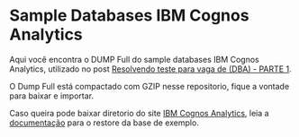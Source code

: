 # Sample Databases IBM Cognos Analytics

Aqui você encontra o DUMP Full do sample databases IBM Cognos Analytics, utilizado no post [Resolvendo teste para vaga de (DBA) - PARTE 1](../TESTE_DBA/test_solved.md). 

O Dump Full está compactado com GZIP nesse repositorio, fique a vontade para baixar e importar.

Caso queira pode baixar diretorio do site [IBM Cognos Analytics](https://www.ibm.com/support/knowledgecenter/en/SSEP7J_11.1.0/com.ibm.swg.ba.cognos.cbi.doc/welcome.html), leia a [documentação](https://www.ibm.com/support/knowledgecenter/en/SSEP7J_11.1.0/com.ibm.swg.ba.cognos.ig_smples.doc/c_asg_restore_scripts_oracle.html) para o restore da base de exemplo.